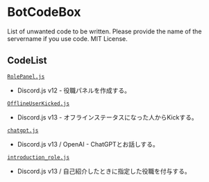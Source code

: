 # BotCodeBox
List of unwanted code to be written. Please provide the name of the servername if you use code. MIT License.

## CodeList
[`RolePanel.js`](https://github.com/KinokoServer/BotCodeBox/blob/main/rolepanel.js)
+ Discord.js v12 - 役職パネルを作成する。

[`OfflineUserKicked.js`](https://github.com/KinokoServer/BotCodeBox/blob/main/OfflineUserKicked.js)
+ Discord.js v13 - オフラインステータスになった人からKickする。

[`chatgpt.js`](https://github.com/KinokoServer/BotCodeBox/blob/main/chatgpt.js)
+ Discord.js v13 / OpenAI - ChatGPTとお話しする。

[`introduction_role.js`](https://github.com/KinokoServer/BotCodeBox/blob/main/introduction_role.js)
+ Discord.js v13 / 自己紹介したときに指定した役職を付与する。